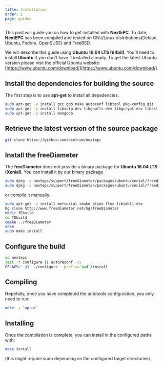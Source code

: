 ```yaml
---
title: Installation
order: 2
page: guides
---
```


This post will guide you on how to get installed with **NextEPC**. To date, **NextEPC** has been compiled and tested on GNU/Linux distributions(Debian, Ubuntu, Fedora, OpenSUSE) and FreeBSD.

We will describe this guide using **Ubuntu 16.04 LTS (64bit)**. You'll need to install **Ubuntu** if you don't have it installed already. To get the latest Ubuntu version please visit the official Ubuntu website: [https://www.ubuntu.com/download/](https://www.ubuntu.com/download/). 

## Install the dependencies for building the source

The first step is to use **apt-get** to install all depedencies.

```bash
sudo apt-get -y install gcc gdb make autoconf libtool pkg-config git
sudo apt-get -y install libsctp-dev libgnutls-dev libgcrypt-dev libssl-dev libmongoc-dev libbson-dev
sudo apt-get -y install mongodb
```
## Retrieve the latest version of the source package

```bash
git clone https://github.com/acetcom/nextepc
```
## Install the freeDiameter

The **freeDiameter** does not provide a binary package for **Ubuntu 16.04 LTS (Xenial)**. You can install it by our binary package

```bash
sudo dpkg -i nextepc/support/freeDiameter/packages/ubuntu/xenial/freediameter-common_1.2.1_amd64.deb
sudo dpkg -i nextepc/support/freeDiameter/packages/ubuntu/xenial/freediameter-dev_1.2.1_amd64.deb
```

or compile it manually.
```bash
sudo apt-get -y install mercurial cmake bison flex libidn11-dev
hg clone http://www.freediameter.net/hg/freeDiameter
mkdir fDbuild
cd fDbuild
cmake ../freeDiameter
make
sudo make install
```
## Configure the build

```bash
cd nextepc
test -f configure || autoreconf -iv
CFLAGS='-g3' ./configure --prefix=`pwd`/install
```

## Compiling

Hopefully, once you have completed the autotools configuration, you only need to run:

```bash
make -j `nproc`
```

## Installing

Once the compilation is complete, you can install in the configured paths with:

```bash
make install
```
(this might require sudo depending on the configured target directories)

